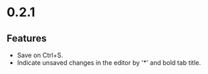 # 0.2.1

## Features

- Save on Ctrl+S.
- Indicate unsaved changes in the editor by '*' and bold tab title.